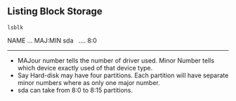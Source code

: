 ## Listing Block Storage

`lsblk`

NAME   ...   MAJ:MIN
sda       ....       8:0

_________________________
- MAJour number tells the number of driver used. Minor Number tells which device exactly used of that device type.
- Say Hard-disk may have four partitions. Each partition will have separate minor numbers where as only one major number.
- sda can take from 8:0 to 8:15 partitions.

